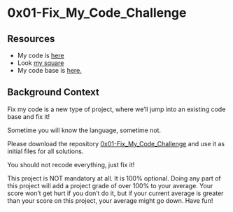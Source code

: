 #  0x01-Fix_My_Code_Challenge 

## Resources
- My code is [here](https://intranet.alxswe.com/rltoken/vmpN5vUN4MtMna3lMEjTLA)
- Look [my square](https://github.com/alx-tools/0x01-Fix_My_Code_Challenge/blob/master/square.py)
- My code base is [here.](https://intranet.alxswe.com/rltoken/vAycz2gysCRD7oMhut1Efw)

## Background Context
Fix my code is a new type of project, where we’ll jump into an existing code base and fix it!

Sometime you will know the language, sometime not.

Please download the repository [0x01-Fix_My_Code_Challenge](https://intranet.alxswe.com/rltoken/H1D38vm3qtejhlFTuoxUrA) and use it as initial files for all solutions.

You should not recode everything, just fix it!

This project is NOT mandatory at all. It is 100% optional. Doing any part of this project will add a project grade of over 100% to your average. Your score won’t get hurt if you don’t do it, but if your current average is greater than your score on this project, your average might go down. Have fun!